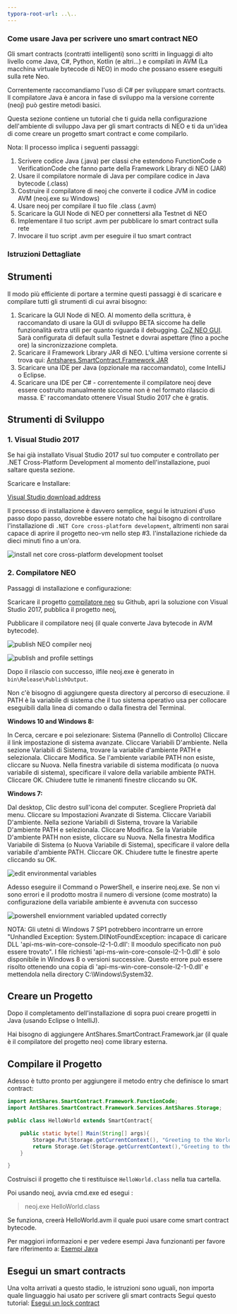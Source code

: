 ```yaml
---
typora-root-url: ..\..
---
```


### Come usare Java per scrivere uno smart contract NEO

Gli smart contracts (contratti intelligenti) sono scritti in linguaggi di alto livello come Java, C#, Python, Kotlin (e altri...) e compilati in AVM (La macchina virtuale bytecode di NEO) in modo che possano essere eseguiti sulla rete Neo. 

Correntemente raccomandiamo l'uso di C# per sviluppare smart contracts. Il compilatore Java è ancora in fase di sviluppo ma la versione corrente (neoj) può gestire metodi basici.

Questa sezione contiene un tutorial che ti guida nella configurazione dell'ambiente di sviluppo Java per gli smart contracts di NEO e ti da un'idea di ​​come creare un progetto smart contract e come compilarlo.

Nota: Il processo implica i seguenti passaggi:
1. Scrivere codice Java (.java) per classi che estendono FunctionCode o VerificationCode che fanno parte della Framework Library di NEO (JAR)
2. Usare il compilatore normale di Java per compilare codice in Java bytecode (.class)
3. Costruire il compilatore di neoj che converte il codice JVM in codice AVM (neoj.exe su Windows)
4. Usare neoj per compilare il tuo file .class (.avm)
5. Scaricare la GUI Node di NEO per connettersi alla Testnet di NEO
6. Implementare il tuo script .avm per pubblicare lo smart contract sulla rete
7. Invocare il tuo script .avm per eseguire il tuo smart contract

### Istruzioni Dettagliate

## Strumenti

Il modo più efficiente di portare a termine questi passaggi è di scaricare e compilare tutti gli strumenti di cui avrai bisogno:

1. Scaricare la GUI Node di NEO. Al momento della scrittura, è raccomandato di usare la GUI di sviluppo BETA siccome ha delle funzionalità extra utili per quanto riguarda il debugging. [CoZ NEO GUI](https://github.com/CityOfZion/neo-gui-developer). Sarà configurata di default sulla Testnet e dovrai aspettare (fino a poche ore) la sincronizzazione completa.
2. Scaricare il Framework Library JAR di NEO. L'ultima versione corrente si trova qui: [Antshares.SmartContract.Framework JAR](https://github.com/CityOfZion/neo-java-sdk/blob/master/target/org.neo.smartcontract.framework.jar)
3. Scaricare una IDE per Java (opzionale ma raccomandato), come IntelliJ o Eclipse.
4. Scaricare una IDE per C# - correntemente il compilatore neoj deve essere costruito manualmente siccome non è nel formato rilascio di massa. E' raccomandato ottenere Visual Studio 2017 che è gratis.

## Strumenti di Sviluppo

### 1. Visual Studio 2017

Se hai già installato Visual Studio 2017 sul tuo computer e controllato per .NET Cross-Platform Development al momento dell'installazione, puoi saltare questa sezione.

Scaricare e Installare:

[Visual Studio download address](https://www.visualstudio.com/products/visual-studio-community-vs)

Il processo di installazione è davvero semplice, segui le istruzioni d'uso passo dopo passo, dovrebbe essere notato che hai bisogno di controllare l'installazione di `.NET Core cross-platform development`, altrimenti non sarai capace di aprire il progetto neo-vm nello step #3. l'installazione richiede da dieci minuti fino a un'ora.

![install net core cross-platform development toolset](/assets/install_core_cross_platform_development_toolset.png)

### 2. Compilatore NEO

Passaggi di installazione e configurazione:

Scaricare il progetto [compilatore neo](https://github.com/neo-project/neo-compiler) su Github, apri la soluzione con Visual Studio 2017, pubblica il progetto neoj,

Pubblicare il compilatore neoj (il quale converte Java bytecode in AVM bytecode).

![publish NEO compiler neoj](/assets/publish_neo_compiler_neoj.png)

![publish and profile settings](/assets/publish_and_profile_settings.png)

Dopo il rilascio con successo, ilfile neoj.exe è generato in `bin\Release\PublishOutput`.

Non c'è bisogno di aggiungere questa directory al percorso di esecuzione. il PATH è la variabile di sistema che il tuo sistema operativo usa per collocare eseguibili dalla linea di comando o dalla finestra del Terminal.

**Windows 10 and Windows 8:**

  In Cerca, cercare e poi selezionare: Sistema (Pannello di Controllo)
  Cliccare il link impostazione di sistema avanzate.
  Cliccare Variabili D'ambiente. Nella sezione Variabili di Sistema, trovare la variabile d'ambiente PATH e selezionala. Cliccare Modifica. Se l'ambiente variabile PATH non esiste, cliccare su Nuova.
  Nella finestra variabile di sistema modificata (o nuova variabile di sistema), specificare il valore della variabile ambiente PATH. Cliccare OK. Chiudere tutte le rimanenti finestre cliccando su OK.

**Windows 7:**

  Dal desktop, Clic destro sull'icona del computer.
  Scegliere Proprietà dal menu.
  Cliccare su Impostazioni Avanzate di Sistema.
  Cliccare Variabili D'ambiente. Nella sezione Variabili di Sistema, trovare la Variabile D'ambiente PATH e selezionala. Cliccare Modifica. Se la Variabile D'ambiente PATH non esiste, cliccare su Nuova. 
  Nella finestra Modifica Variabile di Sistema (o Nuova Variabile di Sistema), specificare il valore della variabile d'ambiente PATH. Cliccare OK. Chiudere tutte le finestre aperte cliccando su OK.

![edit environmental variables](/assets/edit_environmental_variables.png)

Adesso eseguire il Command o PowerShell, e inserire neoj.exe. Se non vi sono errori e il prodotto mostra il numero di versione (come mostrato) la configurazione della variabile ambiente è avvenuta con successo

![powershell enviornment variabled updated correctly](/assets/powershell_enviornment_variabled_updated_correctly.png)

NOTA: Gli utetni di Windows 7 SP1 potrebbero incontrarre un errore "Unhandled Exception: System.DllNotFoundException: incapace di caricare DLL 'api-ms-win-core-console-l2-1-0.dll': Il moodulo specificato non può essere trovato". I file richiesti 'api-ms-win-core-console-l2-1-0.dll' è solo disponibile in Windows 8 o versioni successive. Questo errore può essere risolto ottenendo una copia di 'api-ms-win-core-console-l2-1-0.dll' e mettendola nella directory C:\Windows\System32.

## Creare un Progetto

Dopo il completamento dell'installazione di sopra puoi creare progetti in Java (usando Eclipse o IntelliJ).

Hai bisogno di aggiungere AntShares.SmartContract.Framework.jar (il quale è  il compilatore del progetto neo) come library esterna.


## Compilare il Progetto

Adesso è tutto pronto per aggiungere il metodo entry che definisce lo smart contract:

```Java
import AntShares.SmartContract.Framework.FunctionCode;
import AntShares.SmartContract.Framework.Services.AntShares.Storage;

public class HelloWorld extends SmartContract{

    public static byte[] Main(String[] args){
        Storage.Put(Storage.getCurrentContext(), "Greeting to the World", "Hello World!");
        return Storage.Get(Storage.getCurrentContext(),"Greeting to the World");
    }

}
```

Costruisci il progetto che ti restituisce `HelloWorld.class` nella tua cartella.

Poi usando neoj, avvia cmd.exe ed esegui :
> neoj.exe HelloWorld.class

Se funziona, creerà HelloWorld.avm il quale puoi usare come smart contract bytecode.

Per maggiori informazioni e per vedere esempi Java funzionanti per favore fare riferimento a: [Esempi Java](https://github.com/neo-project/examples-java)

## Esegui un smart contracts

Una volta arrivati a questo stadio, le istruzioni sono uguali, non importa quale linguaggio hai usato per scrivere gli smart contracts 
Segui questo tutorial: [Esegui un lock contract](http://docs.neo.org/en-us/sc/tutorial/Lock2.html)
